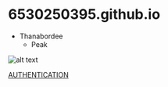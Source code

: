 # 6530250395.github.io

- Thanabordee
  - Peak

![alt text](IMG_0364)

[AUTHENTICATION](authentication)
